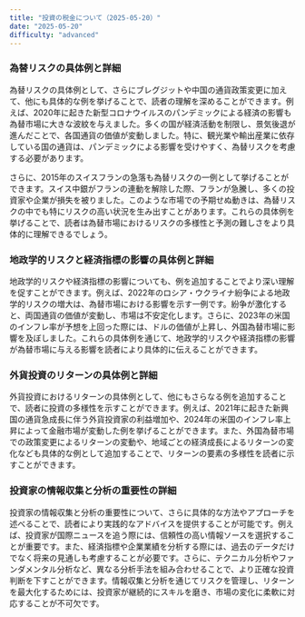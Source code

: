 ```yaml
---
title: "投資の税金について（2025-05-20）"
date: "2025-05-20"
difficulty: "advanced"
---
```


### 為替リスクの具体例と詳細

為替リスクの具体例として、さらにブレグジットや中国の通貨政策変更に加えて、他にも具体的な例を挙げることで、読者の理解を深めることができます。例えば、2020年に起きた新型コロナウイルスのパンデミックによる経済の影響も為替市場に大きな波紋を与えました。多くの国が経済活動を制限し、景気後退が進んだことで、各国通貨の価値が変動しました。特に、観光業や輸出産業に依存している国の通貨は、パンデミックによる影響を受けやすく、為替リスクを考慮する必要があります。

さらに、2015年のスイスフランの急落も為替リスクの一例として挙げることができます。スイス中銀がフランの連動を解除した際、フランが急騰し、多くの投資家や企業が損失を被りました。このような市場での予期せぬ動きは、為替リスクの中でも特にリスクの高い状況を生み出すことがあります。これらの具体例を挙げることで、読者は為替市場におけるリスクの多様性と予測の難しさをより具体的に理解できるでしょう。

### 地政学的リスクと経済指標の影響の具体例と詳細

地政学的リスクや経済指標の影響についても、例を追加することでより深い理解を促すことができます。例えば、2022年のロシア・ウクライナ紛争による地政学的リスクの増大は、為替市場における影響を示す一例です。紛争が激化すると、両国通貨の価値が変動し、市場は不安定化します。さらに、2023年の米国のインフレ率が予想を上回った際には、ドルの価値が上昇し、外国為替市場に影響を及ぼしました。これらの具体例を通じて、地政学的リスクや経済指標の影響が為替市場に与える影響を読者により具体的に伝えることができます。

### 外貨投資のリターンの具体例と詳細

外貨投資におけるリターンの具体例として、他にもさらなる例を追加することで、読者に投資の多様性を示すことができます。例えば、2021年に起きた新興国の通貨急成長に伴う外貨投資家の利益増加や、2024年の米国のインフレ率上昇によって金融市場が変動した例を挙げることができます。また、外国為替市場での政策変更によるリターンの変動や、地域ごとの経済成長によるリターンの変化なども具体的な例として追加することで、リターンの要素の多様性を読者に示すことができます。

### 投資家の情報収集と分析の重要性の詳細

投資家の情報収集と分析の重要性について、さらに具体的な方法やアプローチを述べることで、読者により実践的なアドバイスを提供することが可能です。例えば、投資家が国際ニュースを追う際には、信頼性の高い情報ソースを選択することが重要です。また、経済指標や企業業績を分析する際には、過去のデータだけでなく将来の見通しも考慮することが必要です。さらに、テクニカル分析やファンダメンタル分析など、異なる分析手法を組み合わせることで、より正確な投資判断を下すことができます。情報収集と分析を通じてリスクを管理し、リターンを最大化するためには、投資家が継続的にスキルを磨き、市場の変化に柔軟に対応することが不可欠です。
